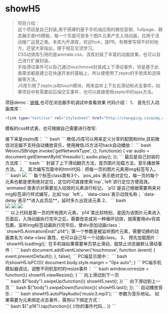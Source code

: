 ﻿# showH5

> 项目介绍：<br>
这个项目是自己封装,用于搭建的基于手机端应用的微信营销、fullpage、静态展示类H5模板，每一个页面可放多个图片元素产生入场动画，应用于活动推广运营之类。本库为开源库，欢迎fork，提PR。有哪里写得不好的地方，还望大家指出，便于相互交流学习。<br>
CSS动效库引用的是animate.css，该库封装了丰富的动画效果。也可以自己进行扩展封装。<br>
手指滑动事件可以自己通过touchmove封装成上下滑动事件，但是基于此类需求都是建立在快速开发的基础上，所以便使用了zepto的手势库和选择器等方法。<br>
JS库引用了zepto.js和touch模块，用来监听上下左右滑动和点击事件。如果项目中有需要前后端交互事件，也可以直接使用zepto中的ajax方法。

项目demo：[链接](http://cq.sina.com.cn/3/201703/323.html),也可在浏览器手机调试中查看效果
代码介绍：
1、
首先引入动画类库：
``` bash
<link type="text/css" rel="stylesheet" href="http://chongqing.sinaimg.cn/images/zyhcqr/css/animate.min.css">
```
模板的css样式表，也可根据自己需要进行改写:
<link type="text/css" rel="stylesheet" href="showH5.css">
接下来是zepto库：
``` bash
<script src="http://apps.bdimg.com/libs/zepto/1.1.4/zepto.min.js"></script>
<script src="http://chongqing.sinaimg.cn/20160616_tgxc/img/js/touch.js"></script>
```
微信JS库可以用来定义分享的配图和title,目前微信浏览器不支持自动播放音乐，使用微信JS方法可hack自动播放：
``` bash
WeixinJSBridge.invoke('getNetworkType', {}, function(e) {
    var audio = document.getElementById('theaudio');
    audio.play();
});
```
最后是自己封装的方法库：
``` bash
<script src="showH5.js"></script>
```
封装了上下滑动翻页方法，首页图片加载方法，音乐播放等方法。
2、
其次编写页面中的html代码：把每一页的图片元素用img标签写入。
``` bash
<img src="p12.png" class="pos_abs animated p12" data-class="bounceIn" data-delay="1.3s">
```
每个标签class类有3个，`pos_abs`表示绝对定位，每一页的每个元素也都是使用绝对定位，定位时可直接使用`top`,`left`进行定位方便高效。
`animated`类表示对需要加入动效的元素进行标记。
`p12`是自己根据需要用来对img标签进行样式编写，比如`top` `left`。
`data-class`表示动效名称；
`data-delay`表示**进入此页后**，延时多久出现该元素
2、
``` bash
<div class="page page1 animated fadeIn hide">			
	<img src="p11.png" class="pos_abs animated p11" data-class="bounceInDown" data-delay="0.3s">
    <img src="p12.png" class="pos_abs animated p12" data-class="bounceIn" data-delay="1.3s">
    <img src="p13.png" class="pos_abs animated p13" data-class="fadeInUp" data-delay="2.3s">
    <div class="pos_abs animated p14_parent" data-class="pulse infinite">
        <img src="p14.png" class="pos_abs animated p14" data-class="fadeInUp" data-delay="3.3s" alt=""> 
    </div>
</div>
```
以上代码是第一页的所有图片元素，`p14`类比较特别，是因为该图片元素进入页面后，入场动画执行完毕之后，需要改变成另一种循环动效，就需要用div将其包裹，监听img标签动画执行完毕后，使div添加动画class：
`showH5.AnimationEnd(".p14");`第一个参数是被监听图片元素，需要切换的动画类名为`data-class`属性，也可以自己写一个动画class。
3、
预先加载图片：`showH5.loadImg();`
在手机端如果需要单页禁止滑动，就禁止浏览器默认滑动事件：
``` bash
document.addEventListener('touchmove', function (event) {
    event.preventDefault();
}, false);
```
PC端显示居中：
``` bash
if(showH5.IsPC()){
    document.body.style.margin = "0px auto";
} 
```
PC端手机模拟器调试，调整不同机型时的resize事件：
``` bash
window.onresize = function(){
    showH5.viewResize();
}
```
向上滑动到下一页<br>
``` bash
$("body").swipeUp(function(){ 
    showH5.next();                
})
```
向下滑动到上一页
``` bash
$("body").swipeDown(function(){ 
    showH5.last();                
});
```
自动播放音乐：
``` bash
showH5.autoPlayAudio('music3.mp3');
```
参数为音乐地址。
如果需要为元素绑定点击事件，需用以下绑定方式：<br>
``` bash
$(".p16").tap(function(){
    //你的事件代码...
})
```
